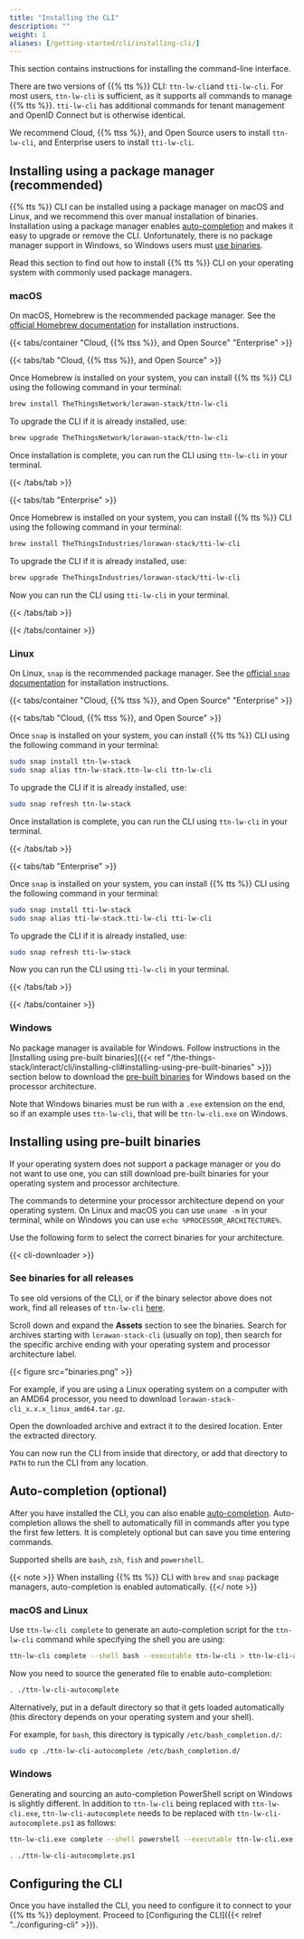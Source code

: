 ```yaml
---
title: "Installing the CLI"
description: ""
weight: 1
aliases: [/getting-started/cli/installing-cli/]
---
```


This section contains instructions for installing the command-line interface.

<!--more-->

There are two versions of {{% tts %}} CLI: `ttn-lw-cli`and `tti-lw-cli`. For most users, `ttn-lw-cli` is sufficient, as it supports all commands to manage {{% tts %}}. `tti-lw-cli` has additional commands for tenant management and OpenID Connect but is otherwise identical.

We recommend Cloud, {{% ttss %}}, and Open Source users to install `ttn-lw-cli`, and Enterprise users to install `tti-lw-cli`.

## Installing using a package manager (recommended)

{{% tts %}} CLI can be installed using a package manager on macOS and Linux, and we recommend this over manual installation of binaries. Installation using a package manager enables [auto-completion](#auto-completion-optional) and makes it easy to upgrade or remove the CLI. Unfortunately, there is no package manager support in Windows, so Windows users must [use binaries](#windows).

Read this section to find out how to install {{% tts %}} CLI on your operating system with commonly used package managers.

### macOS

On macOS, Homebrew is the recommended package manager. See the [official Homebrew documentation](https://brew.sh/) for installation instructions.

{{< tabs/container "Cloud, {{% ttss %}}, and Open Source" "Enterprise" >}}

{{< tabs/tab "Cloud, {{% ttss %}}, and Open Source" >}}

Once Homebrew is installed on your system, you can install {{% tts %}} CLI using the following command in your terminal:

```bash
brew install TheThingsNetwork/lorawan-stack/ttn-lw-cli
```

To upgrade the CLI if it is already installed, use:

```bash
brew upgrade TheThingsNetwork/lorawan-stack/ttn-lw-cli
```

Once installation is complete, you can run the CLI using `ttn-lw-cli` in your terminal.

{{< /tabs/tab >}}

{{< tabs/tab "Enterprise" >}}

Once Homebrew is installed on your system, you can install {{% tts %}} CLI using the following command in your terminal:

```bash
brew install TheThingsIndustries/lorawan-stack/tti-lw-cli
```

To upgrade the CLI if it is already installed, use:

```bash
brew upgrade TheThingsIndustries/lorawan-stack/tti-lw-cli
```

Now you can run the CLI using `tti-lw-cli` in your terminal.

{{< /tabs/tab >}}

{{< /tabs/container >}}

### Linux

On Linux, `snap` is the recommended package manager. See the [official `snap` documentation](https://snapcraft.io/docs) for installation instructions.

{{< tabs/container "Cloud, {{% ttss %}}, and Open Source" "Enterprise" >}}

{{< tabs/tab "Cloud, {{% ttss %}}, and Open Source" >}}

Once `snap` is installed on your system, you can install {{% tts %}} CLI using the following command in your terminal:

```bash
sudo snap install ttn-lw-stack
sudo snap alias ttn-lw-stack.ttn-lw-cli ttn-lw-cli
```

To upgrade the CLI if it is already installed, use:

```bash
sudo snap refresh ttn-lw-stack
```

Once installation is complete, you can run the CLI using `ttn-lw-cli` in your terminal.

{{< /tabs/tab >}}

{{< tabs/tab "Enterprise" >}}

Once `snap` is installed on your system, you can install {{% tts %}} CLI using the following command in your terminal:

```bash
sudo snap install tti-lw-stack
sudo snap alias tti-lw-stack.tti-lw-cli tti-lw-cli
```

To upgrade the CLI if it is already installed, use:

```bash
sudo snap refresh tti-lw-stack
```

Now you can run the CLI using `tti-lw-cli` in your terminal.

{{< /tabs/tab >}}

{{< /tabs/container >}}

### Windows

No package manager is available for Windows. Follow instructions in the [Installing using pre-built binaries]({{< ref "/the-things-stack/interact/cli/installing-cli#installing-using-pre-built-binaries" >}}) section below to download the [pre-built binaries](https://github.com/TheThingsNetwork/lorawan-stack/releases) for Windows based on the processor architecture.

Note that Windows binaries must be run with a `.exe` extension on the end, so if an example uses `ttn-lw-cli`, that will be `ttn-lw-cli.exe` on Windows.

## Installing using pre-built binaries

If your operating system does not support a package manager or you do not want to use one, you can still download pre-built binaries for your operating system and processor architecture.

The commands to determine your processor architecture depend on your operating system. On Linux and macOS you can use `uname -m` in your terminal, while on Windows you can use `echo %PROCESSOR_ARCHITECTURE%`.

Use the following form to select the correct binaries for your architecture.

{{< cli-downloader >}}

### See binaries for all releases

To see old versions of the CLI, or if the binary selector above does not work, find all releases of `ttn-lw-cli` [here](https://github.com/TheThingsNetwork/lorawan-stack/releases).

Scroll down and expand the **Assets** section to see the binaries. Search for archives starting with `lorawan-stack-cli` (usually on top), then search for the specific archive ending with your operating system and processor architecture label.

{{< figure src="binaries.png" >}}

For example, if you are using a Linux operating system on a computer with an AMD64 processor, you need to download `lorawan-stack-cli_x.x.x_linux_amd64.tar.gz`.

Open the downloaded archive and extract it to the desired location. Enter the extracted directory.

You can now run the CLI from inside that directory, or add that directory to `PATH` to run the CLI from any location.

## Auto-completion (optional)

After you have installed the CLI, you can also enable [auto-completion](ttps://en.wikipedia.org/wiki/Command-line_completion). Auto-completion allows the shell to automatically fill in commands after you type the first few letters. It is completely optional but can save you time entering commands.

Supported shells are `bash`, `zsh`, `fish` and `powershell`.

{{< note >}} When installing {{% tts %}} CLI with `brew` and `snap` package managers, auto-completion is enabled automatically. {{</ note >}}

### macOS and Linux

Use `ttn-lw-cli complete` to generate an auto-completion script for the `ttn-lw-cli` command while specifying the shell you are using:

```bash
ttn-lw-cli complete --shell bash --executable ttn-lw-cli > ttn-lw-cli-autocomplete
```

Now you need to source the generated file to enable auto-completion:

```bash
. ./ttn-lw-cli-autocomplete
```

Alternatively, put in a default directory so that it gets loaded automatically (this directory depends on your operating system and your shell).

For example, for `bash`, this directory is typically `/etc/bash_completion.d/`:

```bash
sudo cp ./ttn-lw-cli-autocomplete /etc/bash_completion.d/
```

### Windows

Generating and sourcing an auto-completion PowerShell script on Windows is slightly different. In addition to `ttn-lw-cli` being replaced with `ttn-lw-cli.exe`, `ttn-lw-cli-autocomplete` needs to be replaced with `ttn-lw-cli-autocomplete.ps1` as follows:

```bash
ttn-lw-cli.exe complete --shell powershell --executable ttn-lw-cli.exe > ttn-lw-cli-autocomplete.ps1

. ./ttn-lw-cli-autocomplete.ps1
```

## Configuring the CLI

Once you have installed the CLI, you need to configure it to connect to your {{% tts %}} deployment. Proceed to [Configuring the CLI]({{< relref "../configuring-cli" >}}).
